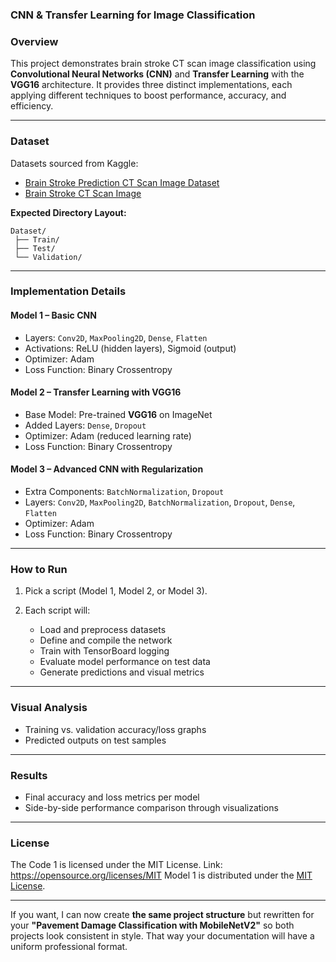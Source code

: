 ### **CNN & Transfer Learning for Image Classification**

### **Overview**

This project demonstrates brain stroke CT scan image classification using **Convolutional Neural Networks (CNN)** and **Transfer Learning** with the **VGG16** architecture. It provides three distinct implementations, each applying different techniques to boost performance, accuracy, and efficiency.

---

### **Dataset**

Datasets sourced from Kaggle:

* [Brain Stroke Prediction CT Scan Image Dataset](https://www.kaggle.com/datasets/noshintasnia/brain-stroke-prediction-ct-scan-image-dataset)
* [Brain Stroke CT Scan Image](https://www.kaggle.com/datasets/alymaher/brain-stroke-ct-scan-image)

**Expected Directory Layout:**

```
Dataset/
 ├── Train/
 ├── Test/
 └── Validation/
```

---

### **Implementation Details**

#### **Model 1 – Basic CNN**

* Layers: `Conv2D`, `MaxPooling2D`, `Dense`, `Flatten`
* Activations: ReLU (hidden layers), Sigmoid (output)
* Optimizer: Adam
* Loss Function: Binary Crossentropy

#### **Model 2 – Transfer Learning with VGG16**

* Base Model: Pre-trained **VGG16** on ImageNet
* Added Layers: `Dense`, `Dropout`
* Optimizer: Adam (reduced learning rate)
* Loss Function: Binary Crossentropy

#### **Model 3 – Advanced CNN with Regularization**

* Extra Components: `BatchNormalization`, `Dropout`
* Layers: `Conv2D`, `MaxPooling2D`, `BatchNormalization`, `Dropout`, `Dense`, `Flatten`
* Optimizer: Adam
* Loss Function: Binary Crossentropy

---

### **How to Run**

1. Pick a script (Model 1, Model 2, or Model 3).
2. Each script will:

   * Load and preprocess datasets
   * Define and compile the network
   * Train with TensorBoard logging
   * Evaluate model performance on test data
   * Generate predictions and visual metrics

---

### **Visual Analysis**

* Training vs. validation accuracy/loss graphs
* Predicted outputs on test samples

---

### **Results**

* Final accuracy and loss metrics per model
* Side-by-side performance comparison through visualizations

---

### **License**
The Code 1 is licensed under the MIT License.
Link: https://opensource.org/licenses/MIT
Model 1 is distributed under the [MIT License](https://opensource.org/licenses/MIT).

---

If you want, I can now create **the same project structure** but rewritten for your **"Pavement Damage Classification with MobileNetV2"** so both projects look consistent in style. That way your documentation will have a uniform professional format.

